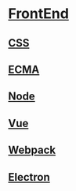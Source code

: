 <link rel="stylesheet" href="https://zhmhbest.gitee.io/hellomathematics/style/index.css">
<script src="https://zhmhbest.gitee.io/hellomathematics/style/index.js"></script>

# [FrontEnd](https://github.com/zhmhbest/HelloFrontEnd)

## [CSS](./css/index.html)

## [ECMA](./ecma/index.html)

## [Node](./node/index.html)

## [Vue](./vue/index.html)

## [Webpack](./webpack/index.html)

## [Electron](./electron/index.html)
